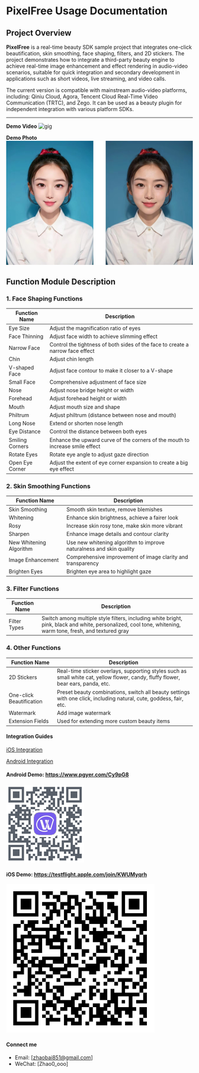 # PixelFree Usage Documentation

## Project Overview

**PixelFree** is a real-time beauty SDK sample project that integrates one-click beautification, skin smoothing, face shaping, filters, and 2D stickers. The project demonstrates how to integrate a third-party beauty engine to achieve real-time image enhancement and effect rendering in audio-video scenarios, suitable for quick integration and secondary development in applications such as short videos, live streaming, and video calls.

The current version is compatible with mainstream audio-video platforms, including: Qiniu Cloud, Agora, Tencent Cloud Real-Time Video Communication (TRTC), and Zego. It can be used as a beauty plugin for independent integration with various platform SDKs.

---

**Demo Video**
![gig](./res/test.gif)

**Demo Photo** 
![image](./res/comp_effectBeatu.png)

## Function Module Description

### 1. Face Shaping Functions

| Function Name | Description |
|---------------|-------------|
| Eye Size | Adjust the magnification ratio of eyes |
| Face Thinning | Adjust face width to achieve slimming effect |
| Narrow Face | Control the tightness of both sides of the face to create a narrow face effect |
| Chin | Adjust chin length |
| V-shaped Face | Adjust face contour to make it closer to a V-shape |
| Small Face | Comprehensive adjustment of face size |
| Nose | Adjust nose bridge height or width |
| Forehead | Adjust forehead height or width |
| Mouth | Adjust mouth size and shape |
| Philtrum | Adjust philtrum (distance between nose and mouth) |
| Long Nose | Extend or shorten nose length |
| Eye Distance | Control the distance between both eyes |
| Smiling Corners | Enhance the upward curve of the corners of the mouth to increase smile effect |
| Rotate Eyes | Rotate eye angle to adjust gaze direction |
| Open Eye Corner | Adjust the extent of eye corner expansion to create a big eye effect |

### 2. Skin Smoothing Functions

| Function Name | Description |
|---------------|-------------|
| Skin Smoothing | Smooth skin texture, remove blemishes |
| Whitening | Enhance skin brightness, achieve a fairer look |
| Rosy | Increase skin rosy tone, make skin more vibrant |
| Sharpen | Enhance image details and contour clarity |
| New Whitening Algorithm | Use new whitening algorithm to improve naturalness and skin quality |
| Image Enhancement | Comprehensive improvement of image clarity and transparency |
| Brighten Eyes | Brighten eye area to highlight gaze |

### 3. Filter Functions

| Function Name | Description |
|---------------|-------------|
| Filter Types | Switch among multiple style filters, including white bright, pink, black and white, personalized, cool tone, whitening, warm tone, fresh, and textured gray |

### 4. Other Functions

| Function Name | Description |
|---------------|-------------|
| 2D Stickers | Real-time sticker overlays, supporting styles such as small white cat, yellow flower, candy, fluffy flower, bear ears, panda, etc. |
| One-click Beautification | Preset beauty combinations, switch all beauty settings with one click, including natural, cute, goddess, fair, etc. |
| Watermark | Add image watermark |
| Extension Fields | Used for extending more custom beauty items |


#### Integration Guides

[iOS Integration](./doc/ios_en.md)

[Android Integration](./doc/android_en.md)

#### Android Demo: https://www.pgyer.com/Cy9pG8

![android demo](./res/qrcode_www.pgyer.com.png)

#### iOS Demo: https://testflight.apple.com/join/KWUMyqrh

![iOS demo](./res/testflight_apple.png)


#### Connect me
- Email: [zhaobai851@gmail.com]
- WeChat: [Zhao0_ooo]
